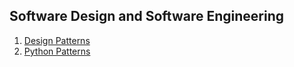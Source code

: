 ## Software Design and Software Engineering

1. [Design Patterns](https://refactoring.guru/design-patterns)
2. [Python Patterns](https://python-patterns.guide/)
